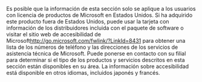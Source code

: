 <Token xmlns:xlink="http://www.w3.org/1999/xlink">Es posible que la información de esta sección solo se aplique a los usuarios con licencia de productos de Microsoft en Estados Unidos. Si ha adquirido este producto fuera de Estados Unidos, puede usar la tarjeta con información de los distribuidores incluida con el paquete de software o visitar el <externalLink xmlns="http://ddue.schemas.microsoft.com/authoring/2003/5"><linkText>sitio web de accesibilidad de Microsoft</linkText><linkUri>http://go.microsoft.com/fwlink/?LinkId=8431</linkUri></externalLink> para obtener una lista de los números de teléfono y las direcciones de los servicios de asistencia técnica de Microsoft. Puede ponerse en contacto con su filial para determinar si el tipo de los productos y servicios descritos en esta sección están disponibles en su área. La información sobre accesibilidad está disponible en otros idiomas, incluidos japonés y francés.</Token>

<!--HONumber=Jul16_HO3-->


